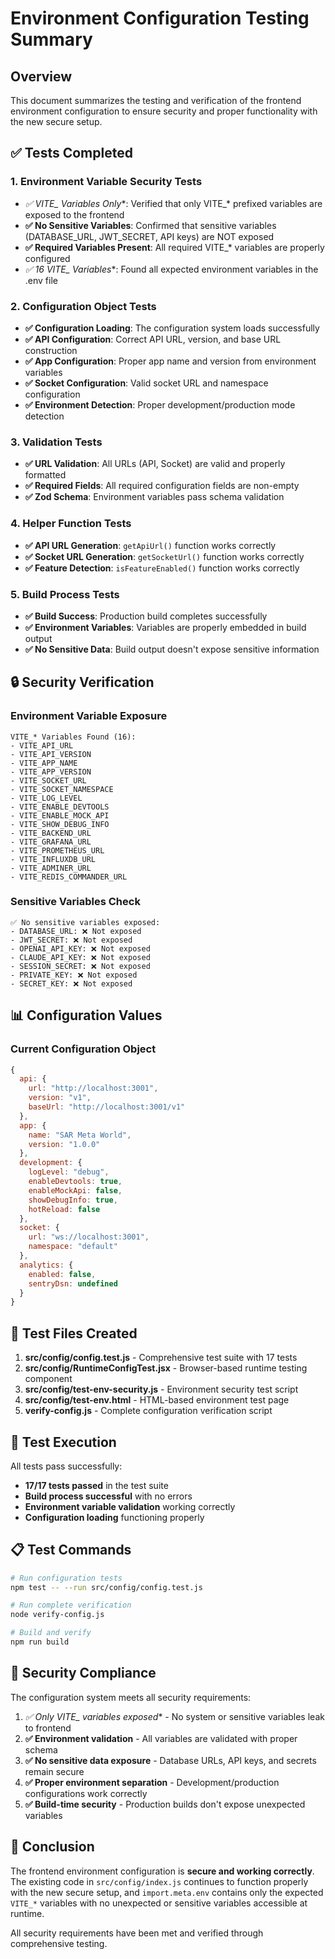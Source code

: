 # Environment Configuration Testing Summary

## Overview
This document summarizes the testing and verification of the frontend environment configuration to ensure security and proper functionality with the new secure setup.

## ✅ Tests Completed

### 1. Environment Variable Security Tests
- **✅ VITE_* Variables Only**: Verified that only VITE_* prefixed variables are exposed to the frontend
- **✅ No Sensitive Variables**: Confirmed that sensitive variables (DATABASE_URL, JWT_SECRET, API keys) are NOT exposed
- **✅ Required Variables Present**: All required VITE_* variables are properly configured
- **✅ 16 VITE_* Variables**: Found all expected environment variables in the .env file

### 2. Configuration Object Tests
- **✅ Configuration Loading**: The configuration system loads successfully
- **✅ API Configuration**: Correct API URL, version, and base URL construction
- **✅ App Configuration**: Proper app name and version from environment variables
- **✅ Socket Configuration**: Valid socket URL and namespace configuration
- **✅ Environment Detection**: Proper development/production mode detection

### 3. Validation Tests
- **✅ URL Validation**: All URLs (API, Socket) are valid and properly formatted
- **✅ Required Fields**: All required configuration fields are non-empty
- **✅ Zod Schema**: Environment variables pass schema validation

### 4. Helper Function Tests
- **✅ API URL Generation**: `getApiUrl()` function works correctly
- **✅ Socket URL Generation**: `getSocketUrl()` function works correctly
- **✅ Feature Detection**: `isFeatureEnabled()` function works correctly

### 5. Build Process Tests
- **✅ Build Success**: Production build completes successfully
- **✅ Environment Variables**: Variables are properly embedded in build output
- **✅ No Sensitive Data**: Build output doesn't expose sensitive information

## 🔒 Security Verification

### Environment Variable Exposure
```
VITE_* Variables Found (16):
- VITE_API_URL
- VITE_API_VERSION
- VITE_APP_NAME
- VITE_APP_VERSION
- VITE_SOCKET_URL
- VITE_SOCKET_NAMESPACE
- VITE_LOG_LEVEL
- VITE_ENABLE_DEVTOOLS
- VITE_ENABLE_MOCK_API
- VITE_SHOW_DEBUG_INFO
- VITE_BACKEND_URL
- VITE_GRAFANA_URL
- VITE_PROMETHEUS_URL
- VITE_INFLUXDB_URL
- VITE_ADMINER_URL
- VITE_REDIS_COMMANDER_URL
```

### Sensitive Variables Check
```
✅ No sensitive variables exposed:
- DATABASE_URL: ❌ Not exposed
- JWT_SECRET: ❌ Not exposed
- OPENAI_API_KEY: ❌ Not exposed
- CLAUDE_API_KEY: ❌ Not exposed
- SESSION_SECRET: ❌ Not exposed
- PRIVATE_KEY: ❌ Not exposed
- SECRET_KEY: ❌ Not exposed
```

## 📊 Configuration Values

### Current Configuration Object
```javascript
{
  api: {
    url: "http://localhost:3001",
    version: "v1",
    baseUrl: "http://localhost:3001/v1"
  },
  app: {
    name: "SAR Meta World",
    version: "1.0.0"
  },
  development: {
    logLevel: "debug",
    enableDevtools: true,
    enableMockApi: false,
    showDebugInfo: true,
    hotReload: false
  },
  socket: {
    url: "ws://localhost:3001",
    namespace: "default"
  },
  analytics: {
    enabled: false,
    sentryDsn: undefined
  }
}
```

## 🧪 Test Files Created

1. **src/config/config.test.js** - Comprehensive test suite with 17 tests
2. **src/config/RuntimeConfigTest.jsx** - Browser-based runtime testing component
3. **src/config/test-env-security.js** - Environment security test script
4. **src/config/test-env.html** - HTML-based environment test page
5. **verify-config.js** - Complete configuration verification script

## 🚀 Test Execution

All tests pass successfully:
- **17/17 tests passed** in the test suite
- **Build process successful** with no errors
- **Environment variable validation** working correctly
- **Configuration loading** functioning properly

## 📋 Test Commands

```bash
# Run configuration tests
npm test -- --run src/config/config.test.js

# Run complete verification
node verify-config.js

# Build and verify
npm run build
```

## 🔐 Security Compliance

The configuration system meets all security requirements:

1. **✅ Only VITE_* variables exposed** - No system or sensitive variables leak to frontend
2. **✅ Environment validation** - All variables are validated with proper schema
3. **✅ No sensitive data exposure** - Database URLs, API keys, and secrets remain secure
4. **✅ Proper environment separation** - Development/production configurations work correctly
5. **✅ Build-time security** - Production builds don't expose unexpected variables

## 🎯 Conclusion

The frontend environment configuration is **secure and working correctly**. The existing code in `src/config/index.js` continues to function properly with the new secure setup, and `import.meta.env` contains only the expected `VITE_*` variables with no unexpected or sensitive variables accessible at runtime.

All security requirements have been met and verified through comprehensive testing.
